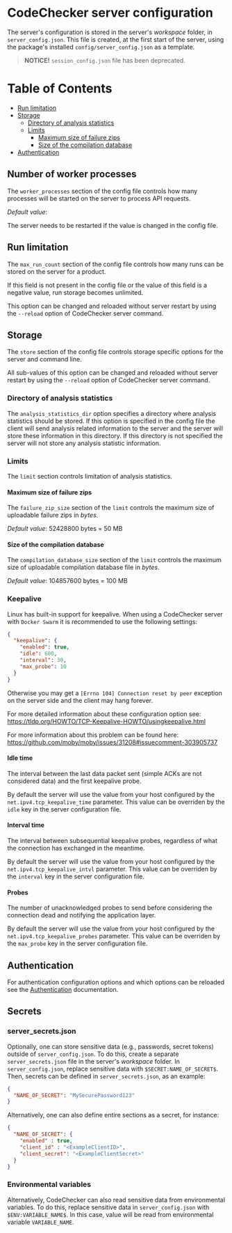 CodeChecker server configuration
====================================

The server's configuration is stored in the server's *workspace* folder, in
`server_config.json`. This file is created, at the first start of the server,
using the package's installed `config/server_config.json` as a template.

> **NOTICE!** `session_config.json` file has been deprecated.

Table of Contents
=================
* [Run limitation](#run-limitations)
* [Storage](#storage)
  * [Directory of analysis statistics](#directory-of-analysis-statistics)
  * [Limits](#Limits)
    * [Maximum size of failure zips](#maximum-size-of-failure-zips)
    * [Size of the compilation database](#size-of-the-compilation-database)
* [Authentication](#authentication)

## Number of worker processes
The `worker_processes` section of the config file controls how many processes
will be started on the server to process API requests.

*Default value*: <CPU count>

The server needs to be restarted if the value is changed in the config file.

## Run limitation
The `max_run_count` section of the config file controls how many runs can be
stored on the server for a product.

If this field is not present in the config file or the value of this field is a
negative value, run storage becomes unlimited.

This option can be changed and reloaded without server restart by using the
`--reload` option of CodeChecker server command.

## Storage
The `store` section of the config file controls storage specific options for the
server and command line.

All sub-values of this option can be changed and reloaded without server restart
by using the `--reload` option of CodeChecker server command.

### Directory of analysis statistics
The `analysis_statistics_dir` option specifies a directory where analysis
statistics should be stored. If this option is specified in the config file the
client will send analysis related information to the server and the server will
store these information in this directory.
If this directory is not specified the server will not store any analysis
statistic information.

### Limits
The `limit` section controls limitation of analysis statistics.

#### Maximum size of failure zips
The `failure_zip_size` section of the `limit` controls the maximum size of
uploadable failure zips in *bytes*.

*Default value*: 52428800 bytes = 50 MB

#### Size of the compilation database
The `compilation_database_size` section of the `limit` controls the maximum
size of uploadable compilation database file in *bytes*.

*Default value*: 104857600 bytes = 100 MB

### Keepalive
Linux has built-in support for keepalive. When using a CodeChecker server
with `Docker Swarm` it is recommended to use the following settings:
```json
{
  "keepalive": {
    "enabled": true,
    "idle": 600,
    "interval": 30,
    "max_probe": 10
  }
}
```

Otherwise you may get a `[Errno 104] Connection reset by peer` exception on the
server side and the client may hang forever.

For more detailed information about these configuration option see:
https://tldp.org/HOWTO/TCP-Keepalive-HOWTO/usingkeepalive.html

For more information about this problem can be found here:
https://github.com/moby/moby/issues/31208#issuecomment-303905737

#### Idle time
The interval between the last data packet sent (simple ACKs are not considered
data) and the first keepalive probe.

By default the server will use the value from your host configured by the
`net.ipv4.tcp_keepalive_time` parameter. This value can be overriden by the
`idle` key in the server configuration file.

#### Interval time
The interval between subsequential keepalive probes, regardless of what the
connection has exchanged in the meantime.

By default the server will use the value from your host configured by the
`net.ipv4.tcp_keepalive_intvl` parameter. This value can be overriden by the
`interval` key in the server configuration file.

#### Probes
The number of unacknowledged probes to send before considering the connection
dead and notifying the application layer.

By default the server will use the value from your host configured by the
`net.ipv4.tcp_keepalive_probes` parameter. This value can be overriden by the
`max_probe` key in the server configuration file.

## Authentication
For authentication configuration options and which options can be reloaded see
the [Authentication](authentication.md) documentation.

## Secrets

### server_secrets.json
Optionally, one can store sensitive data (e.g., passwords, secret tokens) outside
of `server_config.json`. To do this, create a separate `server_secrets.json` file 
in the server's *workspace* folder. In `server_config.json`, replace sensitive data 
with `$SECRET:NAME_OF_SECRET$`.
Then, secrets can be defined in `server_secrets.json`, as an example:
```json
{
  "NAME_OF_SECRET": "MySecurePassword123"
}
```
Alternatively, one can also define entire sections as a secret, for instance:
```json
{
  "NAME_OF_SECRET": {
    "enabled" : true,
    "client_id" : "<ExampleClientID>",
    "client_secret": "<ExampleClientSecret>"
  }
}
```

### Environmental variables
Alternatively, CodeChecker can also read sensitive data from environmental variables.
To do this, replace sensitive data in `server_config.json` with `$ENV:VARIABLE_NAME$`.
In this case, value will be read from environmental variable `VARIABLE_NAME`.
